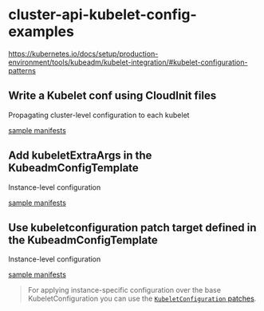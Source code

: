# cluster-api-kubelet-config-examples

<https://kubernetes.io/docs/setup/production-environment/tools/kubeadm/kubelet-integration/#kubelet-configuration-patterns>

## Write a Kubelet conf using CloudInit files

Propagating cluster-level configuration to each kubelet

[sample manifests](./clusters/cloudinit)

## Add kubeletExtraArgs in the KubeadmConfigTemplate

Instance-level configuration

[sample manifests](./clusters/kubelet-extra-args)

## Use kubeletconfiguration patch target defined in the KubeadmConfigTemplate

Instance-level configuration

[sample manifests](./clusters/kubeadm-config-template)

> For applying instance-specific configuration over the base KubeletConfiguration you can use the [`KubeletConfiguration` patches](<https://kubernetes.io/docs/setup/production-environment/tools/kubeadm/control-plane-flags/#patches>).

